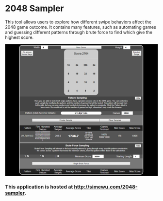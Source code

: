 # 2048 Sampler
This tool allows users to explore how different swipe behaviors affect the 2048 game outcome.
It contains many features, such as automating games and guessing different patterns through brute force to find which give the highest score.

![](/screenshot.png)

### This application is hosted at http://simewu.com/2048-sampler.
